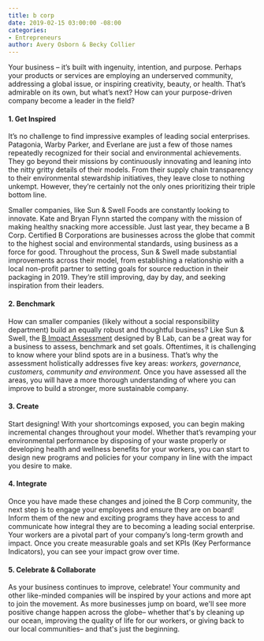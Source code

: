 ```yaml
---
title: b corp
date: 2019-02-15 03:00:00 -08:00
categories:
- Entrepreneurs
author: Avery Osborn & Becky Collier
---
```


Your business – it’s built with ingenuity, intention, and purpose. Perhaps your products or services are employing an underserved community, addressing a global issue, or inspiring creativity, beauty, or health. That’s admirable on its own, but what’s next? How can your purpose-driven company become a leader in the field? 
 
#### 1. Get Inspired
 
It’s no challenge to find impressive examples of leading social enterprises. Patagonia, Warby Parker, and Everlane are just a few of those names repeatedly recognized for their social and environmental achievements. They go beyond their missions by continuously innovating and leaning into the nitty gritty details of their models. From their supply chain transparency to their environmental stewardship initiatives, they leave close to nothing unkempt. However, they’re certainly not the only ones prioritizing their triple bottom line. 
 
Smaller companies, like Sun & Swell Foods are constantly looking to innovate. Kate and Bryan Flynn started the company with the mission of making healthy snacking more accessible. Just last year, they became a B Corp. Certified B Corporations are businesses across the globe that commit to the highest social and environmental standards, using business as a force for good. Throughout the process, Sun & Swell made substantial improvements across their model, from establishing a relationship with a local non-profit partner to setting goals for source reduction in their packaging in 2019. They’re still improving, day by day, and seeking inspiration from their leaders. 
 
#### 2. Benchmark 

How can smaller companies (likely without a social responsibility department) build an equally robust and thoughtful business? Like Sun & Swell, the [B Impact Assessment](https://bimpactassessment.net/) designed by B Lab, can be a great way for a business to assess, benchmark and set goals. Oftentimes, it is challenging to know where your blind spots are in a business. That’s why the assessment holistically addresses five key areas: _workers, governance, customers, community and environment._ Once you have assessed all the areas, you will have a more thorough understanding of where you can improve to build a stronger, more sustainable company. 

#### 3. Create 
 
Start designing! With your shortcomings exposed, you can begin making incremental changes throughout your model. Whether that’s revamping your environmental performance by disposing of your waste properly or developing health and wellness benefits for your workers, you can start to design new programs and policies for your company in line with the impact you desire to make. 

#### 4. Integrate 
 
Once you have made these changes and joined the B Corp community, the next step is to engage your employees and ensure they are on board! Inform them of the new and exciting programs they have access to and communicate how integral they are to becoming a leading social enterprise. Your workers are a pivotal part of your company’s long-term growth and impact. Once you create measurable goals and set KPIs (Key Performance Indicators), you can see your impact grow over time.

#### 5. Celebrate & Collaborate 
 
As your business continues to improve, celebrate! Your community and other like-minded companies will be inspired by your actions and more apt to join the movement. As more businesses jump on board, we'll see more positive change happen across the globe– whether that's by cleaning up our ocean, improving the quality of life for our workers, or giving back to our local communities– and that's just the beginning.